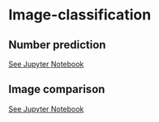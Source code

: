 # Image-classification

## Number prediction
[See Jupyter Notebook](Mnist.ipynb)

## Image comparison
[See Jupyter Notebook](image%20comparison.ipynb)

